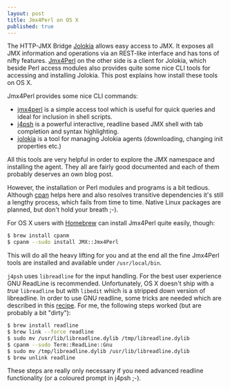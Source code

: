 ```yaml
---
layout: post
title: Jmx4Perl on OS X
published: true
---
```


The HTTP-JMX Bridge [Jolokia][1] allows easy access to JMX. It exposes all JMX information and operations via an REST-like interface and has tons of nifty features. [Jmx4Perl][2] on the other side is a client for Jolokia, which beside Perl access modules also provides quite some nice CLI tools for accessing and installing Jolokia. This post explains how install these tools on OS X.
<!-- more -->

Jmx4Perl provides some nice CLI commands:

* [jmx4perl][3] is a simple access tool which is useful for quick queries and ideal for inclusion in shell scripts.
* [j4psh][4] is a powerful interactive, readline based JMX shell with tab completion and syntax highlighting.
* [jolokia][5] is a tool for managing Jolokia agents (downloading, changing init properties etc.)

All this tools are very helpful in order to explore the JMX namespace and installing the agent. They all are fairly good documented and each of them probably deserves an own blog post.

However, the installation or Perl modules and programs is a bit tedious.  Although [cpan][6] helps here and also resolves transitive dependencies it's still a lengthy process, which fails from time to time. Native Linux packages are planned, but don't hold your breath ;-).

For OS X users with [Homebrew][7] can install Jmx4Perl quite easily, though:

````bash
$ brew install cpanm
$ cpanm --sudo install JMX::Jmx4Perl
````

This will do all the heavy lifting for you and at the end all the fine Jmx4Perl tools are installed and available under `/usr/local/bin`. 

`j4psh` uses `libreadline` for the input handling. For the best user experience GNU ReadLine is recommended. Unfortunately, OS X doesn't ship with a *true* `libreadline` but with `libedit` which is a stripped down version of libreadline. In order to use GNU readline, some tricks are needed which are described in this [recipe][8]. For me, the following steps worked (but are probably a bit "dirty"):

````bash
$ brew install readline
$ brew link --force readline
$ sudo mv /usr/lib/libreadline.dylib /tmp/libreadline.dylib 
$ cpanm --sudo Term::ReadLine::Gnu
$ sudo mv /tmp/libreadline.dylib /usr/lib/libreadline.dylib
$ brew unlink readline
````

These steps are really only necessary if you need advanced readline functionality (or a coloured prompt in j4psh ;-).




[1]:	http://www.jolokia.org
[2]:	http://search.cpan.org/~roland/jmx4perl/
[3]:	http://search.cpan.org/~roland/jmx4perl/scripts/jmx4perl
[4]:	http://search.cpan.org/~roland/jmx4perl/scripts/j4psh
[5]:	http://search.cpan.org/~roland/jmx4perl/scripts/jolokia
[6]:	http://search.cpan.org/~andk/CPAN/scripts/cpan
[7]:	http://brew.sh/
[8]:	http://blogs.perl.org/users/aristotle/2013/07/easy-osx-termreadlinegnu.html